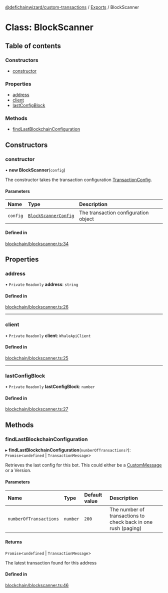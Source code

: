 [@defichainwizard/custom-transactions](../README.md) / [Exports](../modules.md) / BlockScanner

# Class: BlockScanner

## Table of contents

### Constructors

- [constructor](BlockScanner.md#constructor)

### Properties

- [address](BlockScanner.md#address)
- [client](BlockScanner.md#client)
- [lastConfigBlock](BlockScanner.md#lastconfigblock)

### Methods

- [findLastBlockchainConfiguration](BlockScanner.md#findlastblockchainconfiguration)

## Constructors

### constructor

• **new BlockScanner**(`config`)

The constructor takes the transaction configuration [TransactionConfig](../interfaces/TransactionConfig.md).

#### Parameters

| Name | Type | Description |
| :------ | :------ | :------ |
| `config` | [`BlockScannerConfig`](../interfaces/BlockScannerConfig.md) | The transaction configuration object |

#### Defined in

[blockchain/blockscanner.ts:34](https://github.com/DeFiChain-Wizard/custom-transcation-library/blob/101fe8f/src/blockchain/blockscanner.ts#L34)

## Properties

### address

• `Private` `Readonly` **address**: `string`

#### Defined in

[blockchain/blockscanner.ts:26](https://github.com/DeFiChain-Wizard/custom-transcation-library/blob/101fe8f/src/blockchain/blockscanner.ts#L26)

___

### client

• `Private` `Readonly` **client**: `WhaleApiClient`

#### Defined in

[blockchain/blockscanner.ts:25](https://github.com/DeFiChain-Wizard/custom-transcation-library/blob/101fe8f/src/blockchain/blockscanner.ts#L25)

___

### lastConfigBlock

• `Private` `Readonly` **lastConfigBlock**: `number`

#### Defined in

[blockchain/blockscanner.ts:27](https://github.com/DeFiChain-Wizard/custom-transcation-library/blob/101fe8f/src/blockchain/blockscanner.ts#L27)

## Methods

### findLastBlockchainConfiguration

▸ **findLastBlockchainConfiguration**(`numberOfTransactions?`): `Promise`<`undefined` \| `TransactionMessage`\>

Retrieves the last config for this bot. This could either be a [CustomMessage](../interfaces/CustomMessage.md) or a Version.

#### Parameters

| Name | Type | Default value | Description |
| :------ | :------ | :------ | :------ |
| `numberOfTransactions` | `number` | `200` | The number of transactions to check back in one rush (paging) |

#### Returns

`Promise`<`undefined` \| `TransactionMessage`\>

The latest transaction found for this address

#### Defined in

[blockchain/blockscanner.ts:46](https://github.com/DeFiChain-Wizard/custom-transcation-library/blob/101fe8f/src/blockchain/blockscanner.ts#L46)
